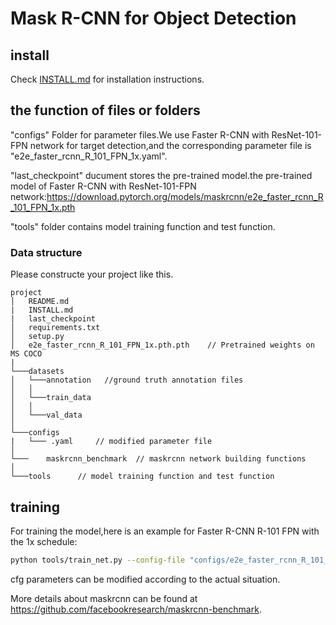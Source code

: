 # Mask R-CNN for Object Detection

## install

Check [INSTALL.md](INSTALL.md) for installation instructions.

## the function of files or folders

"configs" Folder for parameter files.We use Faster R-CNN with ResNet-101-FPN network  for target detection,and the corresponding parameter file is "e2e_faster_rcnn_R_101_FPN_1x.yaml".

"last_checkpoint" ducument stores the pre-trained model.the pre-trained model of Faster R-CNN with ResNet-101-FPN network:https://download.pytorch.org/models/maskrcnn/e2e_faster_rcnn_R_101_FPN_1x.pth

"tools" folder contains model training function and test function.

### Data structure 
Please constructe your project like this.
```
project
│   README.md
|   INSTALL.md
|   last_checkpoint
│   requirements.txt    
│   setup.py
│   e2e_faster_rcnn_R_101_FPN_1x.pth.pth    // Pretrained weights on MS COCO
|  
└───datasets
│   └───annotation   //ground truth annotation files
│   │ 
│   └───train_data   
│   │ 
│   └───val_data   
│   
└───configs
|   └─── .yaml     // modified parameter file
│ 
└─── 	maskrcnn_benchmark  // maskrcnn network building functions
│ 
└───tools      // model training function and test function
```

## training

For training the model,here is an example for Faster R-CNN R-101 FPN with the 1x schedule:
```bash
python tools/train_net.py --config-file "configs/e2e_faster_rcnn_R_101_FPN_1x.yaml" SOLVER.IMS_PER_BATCH 2 SOLVER.BASE_LR 0.0025 SOLVER.MAX_ITER 720000 SOLVER.STEPS "(480000, 640000)" TEST.IMS_PER_BATCH 1
```
cfg parameters can be modified according to the actual situation.

More details about maskrcnn can be found at https://github.com/facebookresearch/maskrcnn-benchmark.
